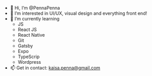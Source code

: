 - 👋 Hi, I’m @PennaPenna
- 👀 I’m interested in UI/UX, visual design and everything front end!
- 🌱 I’m currently learning 
  - JS
  - React JS
  - React Native
  - Git
  - Gatsby
  - Expo
  - TypeScrip
  - Wordpress
- 📫 Get in contact: kaisa.penna@gmail.com

<!---
PennaPenna/PennaPenna is a ✨ special ✨ repository because its `README.md` (this file) appears on your GitHub profile.
You can click the Preview link to take a look at your changes.
--->
